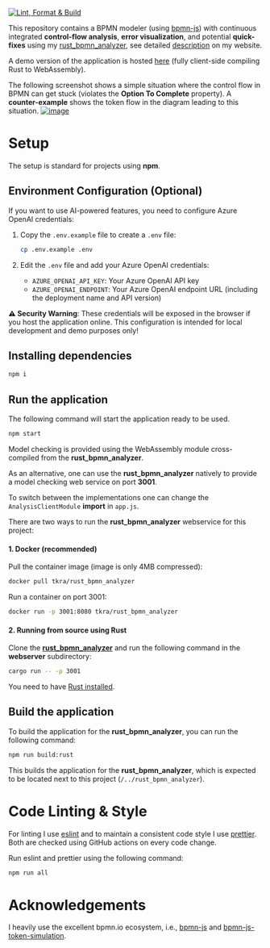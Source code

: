[![Lint, Format & Build](https://github.com/timKraeuter/bpmn-analyzer-js/actions/workflows/ci.yml/badge.svg)](https://github.com/timKraeuter/bpmn-analyzer-js/actions/workflows/ci.yml)

This repository contains a BPMN modeler (using [bpmn-js](https://github.com/bpmn-io/bpmn-js)) with continuous integrated **control-flow analysis**, **error visualization**, and potential **quick-fixes** using my [rust_bpmn_analyzer](https://github.com/timKraeuter/rust_bpmn_analyzer), see detailed [description](https://timkraeuter.com/rust-bpmn-analyzer/) on my website.

A demo version of the application is hosted [here](https://timkraeuter.com/bpmn-analyzer-js/) (fully client-side compiling Rust to WebAssembly).

The following screenshot shows a simple situation where the control flow in BPMN can get stuck (violates the **Option To Complete** property).
A **counter-example** shows the token flow in the diagram leading to this situation.
[![image](https://github.com/timKraeuter/bpmn-analyzer-js/assets/21026858/f9f96508-a17b-48ae-be2e-554f59c04cad)](https://timkraeuter.com/bpmn-analyzer-js/)

# Setup

The setup is standard for projects using **npm**.

## Environment Configuration (Optional)

If you want to use AI-powered features, you need to configure Azure OpenAI credentials:

1. Copy the `.env.example` file to create a `.env` file:
   ```bash
   cp .env.example .env
   ```

2. Edit the `.env` file and add your Azure OpenAI credentials:
   - `AZURE_OPENAI_API_KEY`: Your Azure OpenAI API key
   - `AZURE_OPENAI_ENDPOINT`: Your Azure OpenAI endpoint URL (including the deployment name and API version)

**⚠️ Security Warning**: These credentials will be exposed in the browser if you host the application online. This configuration is intended for local development and demo purposes only!

## Installing dependencies

```bash
npm i
```

## Run the application

The following command will start the application ready to be used.

```bash
npm start
```

Model checking is provided using the WebAssembly module cross-compiled from the **rust_bpmn_analyzer**.

As an alternative, one can use the **rust_bpmn_analyzer** natively to provide a model checking web service on port **3001**.

To switch between the implementations one can change the `AnalysisClientModule` **import** in `app.js`.

There are two ways to run the **rust_bpmn_analyzer** webservice for this project:

#### 1. Docker (recommended)

Pull the container image (image is only 4MB compressed):

```bash
docker pull tkra/rust_bpmn_analyzer
```

Run a container on port 3001:

```bash
docker run -p 3001:8080 tkra/rust_bpmn_analyzer
```

#### 2. Running from source using Rust

Clone the [**rust_bpmn_analyzer**](https://github.com/timKraeuter/rust_bpmn_analyzer) and run the following command in the **webserver** subdirectory:

```bash
cargo run -- -p 3001
```

You need to have [Rust installed](https://www.rust-lang.org/tools/install).

## Build the application

To build the application for the **rust_bpmn_analyzer**, you can run the following command:

```bash
npm run build:rust
```

This builds the application for the **rust_bpmn_analyzer**, which is expected to be located next to this project (`/../rust_bpmn_analyzer`).

# Code Linting & Style

For linting I use [eslint](https://eslint.org) and to maintain a consistent code style I use [prettier](https://prettier.io/).
Both are checked using GitHub actions on every code change.

Run eslint and prettier using the following command:

```bash
npm run all
```

# Acknowledgements

I heavily use the excellent bpmn.io ecosystem, i.e., [bpmn-js](https://github.com/bpmn-io/bpmn-js-token-simulation) and [bpmn-js-token-simulation](https://github.com/bpmn-io/bpmn-js-token-simulation).
